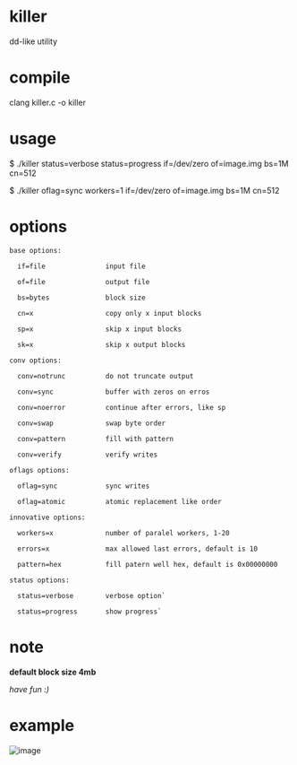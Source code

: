 # killer
dd-like utility

# compile
clang killer.c -o killer

# usage
$ ./killer status=verbose status=progress if=/dev/zero of=image.img bs=1M cn=512

$ ./killer oflag=sync workers=1 if=/dev/zero of=image.img bs=1M cn=512

# options
```
base options:

  if=file               input file

  of=file               output file

  bs=bytes              block size
  
  cn=x                  copy only x input blocks
  
  sp=x                  skip x input blocks
  
  sk=x                  skip x output blocks

conv options:

  conv=notrunc          do not truncate output
  
  conv=sync             buffer with zeros on erros
  
  conv=noerror          continue after errors, like sp
  
  conv=swap             swap byte order
  
  conv=pattern          fill with pattern
  
  conv=verify           verify writes

oflags options:

  oflag=sync            sync writes

  oflag=atomic          atomic replacement like order

innovative options:

  workers=x             number of paralel workers, 1-20
  
  errors=x              max allowed last errors, default is 10
  
  pattern=hex           fill patern well hex, default is 0x00000000

status options:

  status=verbose        verbose option`
  
  status=progress       show progress`
```

# note
**default block size 4mb**

*have fun :)*

# example
![image](https://github.com/user-attachments/assets/d5f880e6-2ff2-4c59-86ca-50c16a36ae26)

